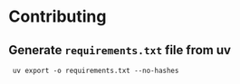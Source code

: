 # Contributing

## Generate `requirements.txt` file from uv

```shell
 uv export -o requirements.txt --no-hashes
```

